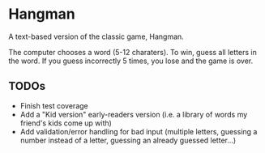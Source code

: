 # Hangman
A text-based version of the classic game, Hangman.

The computer chooses a word (5-12 charaters). To win, guess all letters in the word. If you guess incorrectly 5 times, you lose and the game is over.

## TODOs
- Finish test coverage
- Add a "Kid version" early-readers version (i.e. a library of words my friend's kids come up with)
- Add validation/error handling for bad input (multiple letters, guessing a number instead of a letter, guessing an already guessed letter...)
